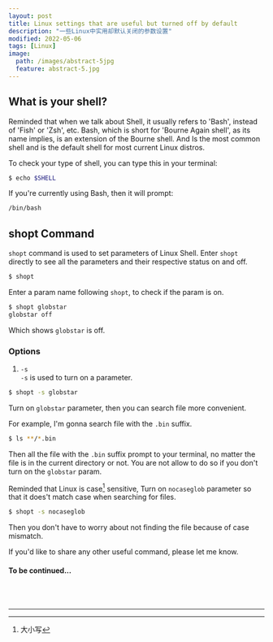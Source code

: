 ```yaml
---
layout: post
title: Linux settings that are useful but turned off by default
description: "一些Linux中实用却默认关闭的参数设置"
modified: 2022-05-06
tags: [Linux]
image:
  path: /images/abstract-5jpg
  feature: abstract-5.jpg
---
```

## What is your shell?

Reminded that when we talk about Shell, it usually refers to 'Bash', instead of 'Fish' or 'Zsh', etc. Bash, which is short for 'Bourne Again shell', as its name implies, is an extension of the Bourne shell. And Is the most common shell and is the default shell for most current Linux distros.  

To check your type of shell, you can type this in your terminal:

```bash
$ echo $SHELL
```

If you're currently using Bash, then it will prompt:

```bash
/bin/bash
```
## shopt Command

`shopt` command is used to set parameters of Linux Shell. Enter `shopt` directly to see all the parameters and their respective status on and off.

```bash
$ shopt
```
Enter a param name following `shopt`, to check if the param is on.

```bash
$ shopt globstar
globstar off
```

Which shows `globstar` is off.

### Options

1. `-s`  
`-s` is used to turn on a parameter.

```bash
$ shopt -s globstar
```

Turn on `globstar` parameter, then you can search file more convenient.

For example, I'm gonna search file with the `.bin` suffix.

```bash
$ ls **/*.bin
```
Then all the file with the `.bin` suffix prompt to your terminal, no matter the file is in the current directory or not. You are not allow to do so if you don't turn on the `globstar` param.

Reminded that Linux is case[^2] sensitive, Turn on `nocaseglob` parameter so that it does't match case when searching for files. 

```bash
$ shopt -s nocaseglob
```

Then you don't have to worry about not finding the file because of case mismatch.

If you'd like to share any other useful command, please let me know.

#### To be continued...

<br/>
<br/>

___

[^1]: shopt: probably short for 'shell option'
[^2]: 大小写